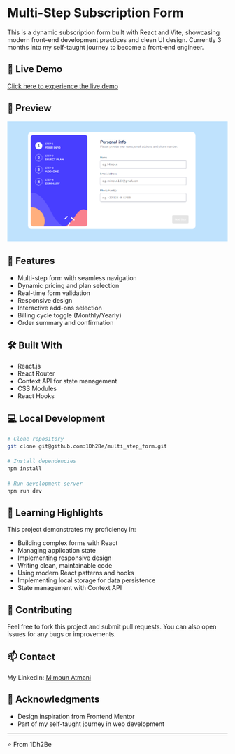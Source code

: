# Multi-Step Subscription Form

This is a dynamic subscription form built with React and Vite, showcasing modern front-end development practices and clean UI design. Currently 3 months into my self-taught journey to become a front-end engineer.

## 🔴 Live Demo

[Click here to experience the live demo](https://multi-step-form-b0qkneyze-1dh2bes-projects.vercel.app/)

## 📸 Preview

![Personal Info Step](./src/assets/screenshots/personal-info-step.png)

## 🚀 Features

- Multi-step form with seamless navigation
- Dynamic pricing and plan selection
- Real-time form validation
- Responsive design
- Interactive add-ons selection
- Billing cycle toggle (Monthly/Yearly)
- Order summary and confirmation

## 🛠️ Built With

- React.js
- React Router
- Context API for state management
- CSS Modules
- React Hooks

## 💻 Local Development

```bash
# Clone repository
git clone git@github.com:1Dh2Be/multi_step_form.git

# Install dependencies
npm install

# Run development server
npm run dev
```

## 🌟 Learning Highlights

This project demonstrates my proficiency in:
- Building complex forms with React
- Managing application state
- Implementing responsive design
- Writing clean, maintainable code
- Using modern React patterns and hooks
- Implementing local storage for data persistence
- State management with Context API

## 🤝 Contributing

Feel free to fork this project and submit pull requests. You can also open issues for any bugs or improvements.

## 📫 Contact

My LinkedIn: [Mimoun Atmani](https://www.linkedin.com/in/mimoun-atmani)


## 🙏 Acknowledgments

- Design inspiration from Frontend Mentor
- Part of my self-taught journey in web development

---
⭐️ From 1Dh2Be
